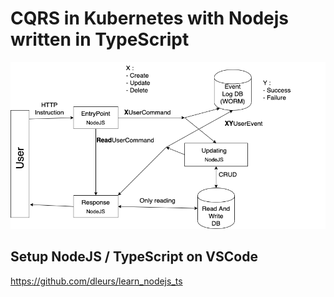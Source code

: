 # CQRS in Kubernetes with Nodejs written in TypeScript

<img src="/assets/CQRS.png">

## Setup NodeJS / TypeScript on VSCode 
https://github.com/dleurs/learn_nodejs_ts

